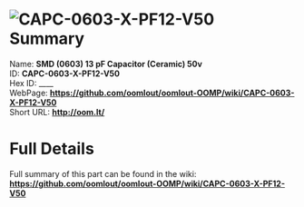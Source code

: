 
![CAPC-0603-X-PF12-V50](https://github.com/oomlout/oomlout-OOMP/blob/master/parts/CAPC-0603-X-PF12-V50/CAPC-0603-X-PF12-V50_420.jpg)   
Summary
=================
  
Name: __SMD (0603) 13 pF Capacitor (Ceramic) 50v__    
ID: __CAPC-0603-X-PF12-V50__   
Hex ID: ____   
WebPage: __https://github.com/oomlout/oomlout-OOMP/wiki/CAPC-0603-X-PF12-V50__   
Short URL: __http://oom.lt/__   

Full Details
==========================
Full summary of this part can be found in the wiki:   
__https://github.com/oomlout/oomlout-OOMP/wiki/CAPC-0603-X-PF12-V50__    

